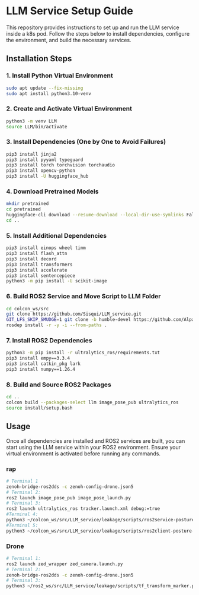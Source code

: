 # LLM Service Setup Guide

This repository provides instructions to set up and run the LLM service inside a k8s pod. Follow the steps below to install dependencies, configure the environment, and build the necessary services.

## Installation Steps

### 1. Install Python Virtual Environment

```bash
sudo apt update --fix-missing
sudo apt install python3.10-venv
```

### 2. Create and Activate Virtual Environment

```bash
python3 -m venv LLM
source LLM/bin/activate
```

### 3. Install Dependencies (One by One to Avoid Failures)

```bash
pip3 install jinja2
pip3 install pyyaml typeguard
pip3 install torch torchvision torchaudio
pip3 install opencv-python
pip3 install -U huggingface_hub
```

### 4. Download Pretrained Models

```bash
mkdir pretrained
cd pretrained
huggingface-cli download --resume-download --local-dir-use-symlinks False OpenGVLab/InternVL2-8B --local-dir InternVL2-8B
cd ..
```

### 5. Install Additional Dependencies

```bash
pip3 install einops wheel timm
pip3 install flash_attn
pip3 install decord
pip3 install transformers
pip3 install accelerate
pip3 install sentencepiece
python3 -m pip install -U scikit-image
```

### 6. Build ROS2 Service and Move Script to LLM Folder

```bash
cd colcon_ws/src
git clone https://github.com/Sisqui/LLM_service.git
GIT_LFS_SKIP_SMUDGE=1 git clone -b humble-devel https://github.com/Alpaca-zip/ultralytics_ros.git
rosdep install -r -y -i --from-paths .
```

### 7. Install ROS2 Dependencies

```bash
python3 -m pip install -r ultralytics_ros/requirements.txt
pip3 install empy==3.3.4
pip3 install catkin_pkg lark
pip3 install numpy==1.26.4
```

### 8. Build and Source ROS2 Packages

```bash
cd ..
colcon build --packages-select llm image_pose_pub ultralytics_ros
source install/setup.bash
```

## Usage

Once all dependencies are installed and ROS2 services are built, you can start using the LLM service within your ROS2 environment. Ensure your virtual environment is activated before running any commands.

### rap

```bash
# Terminal 1
zenoh-bridge-ros2dds -c zenoh-config-drone.json5
# Terminal 2: 
ros2 launch image_pose_pub image_pose_launch.py
# Terminal 3: 
ros2 launch ultralytics_ros tracker.launch.xml debug:=true
#Terminal 4: 
python3 ~/colcon_ws/src/LLM_service/leakage/scripts/ros2service-posture.py
#Terminal 5: 
python3 ~/colcon_ws/src/LLM_service/leakage/scripts/ros2client-posture-v4.py
```

### Drone

```bash
# Terminal 1:
ros2 launch zed_wrapper zed_camera.launch.py 
# Terminal 2:
zenoh-bridge-ros2dds -c zenoh-config-drone.json5
# Terminal 3: 
python3 ~/ros2_ws/src/LLM_service/leakage/scripts/tf_transform_marker.py 
```
